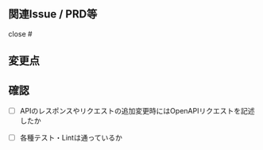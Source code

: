 ## 関連Issue / PRD等
close #

## 変更点
<!-- 何をしたかを箇条書きで表現。 -->

## 確認
- [ ] APIのレスポンスやリクエストの追加変更時にはOpenAPIリクエストを記述したか
- [ ] 各種テスト・Lintは通っているか

